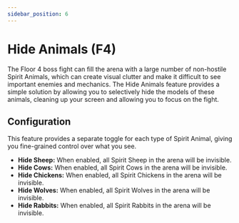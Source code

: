 ```yaml
---
sidebar_position: 6
---
```


# Hide Animals (F4)

The Floor 4 boss fight can fill the arena with a large number of non-hostile Spirit Animals, which can create visual clutter and make it difficult to see important enemies and mechanics. The Hide Animals feature provides a simple solution by allowing you to selectively hide the models of these animals, cleaning up your screen and allowing you to focus on the fight.

## Configuration

This feature provides a separate toggle for each type of Spirit Animal, giving you fine-grained control over what you see.

-   **Hide Sheep:** When enabled, all Spirit Sheep in the arena will be invisible.
-   **Hide Cows:** When enabled, all Spirit Cows in the arena will be invisible.
-   **Hide Chickens:** When enabled, all Spirit Chickens in the arena will be invisible.
-   **Hide Wolves:** When enabled, all Spirit Wolves in the arena will be invisible.
-   **Hide Rabbits:** When enabled, all Spirit Rabbits in the arena will be invisible.